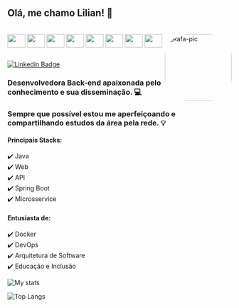 ## Olá, me chamo Lilian! 👋

<div style="display: inline_block"><br>
  <img align="center" height="30" width="40" src="https://cdn.jsdelivr.net/gh/devicons/devicon/icons/java/java-original.svg">
  <img align="center" height="30" width="40" src="https://cdn.jsdelivr.net/gh/devicons/devicon/icons/groovy/groovy-original.svg">
  <img align="center" height="30" width="40" src="https://cdn.jsdelivr.net/gh/devicons/devicon/icons/spring/spring-original.svg">
  <img align="center" height="30" width="40" src="https://cdn.jsdelivr.net/gh/devicons/devicon/icons/docker/docker-original-wordmark.svg">
  <img align="center" height="30" width="40" src="https://cdn.jsdelivr.net/gh/devicons/devicon/icons/codecov/codecov-plain.svg">
  <img align="center" height="30" width="40" src="https://cdn.jsdelivr.net/gh/devicons/devicon/icons/travis/travis-plain-wordmark.svg">
  <img align="center" height="30" width="40" src="https://cdn.jsdelivr.net/gh/devicons/devicon/icons/git/git-original.svg">
  <img align="center" height="30" width="40" src="https://cdn.jsdelivr.net/gh/devicons/devicon/icons/github/github-original.svg">
  
  <img align="right" alt="Rafa-pic" height="150" style="border-radius:50px;" src="">
</div>

##

[![Linkedin Badge](https://img.shields.io/badge/-LinkedIn-blue?style=flat-square&logo=Linkedin&logoColor=white&link=https://www.linkedin.com/in/lilian-sousa/)](https://www.linkedin.com/in/lilian-sousa/)

### Desenvolvedora Back-end apaixonada pelo conhecimento e sua disseminação. 💻

### Sempre que possível estou me aperfeiçoando e compartilhando estudos da área pela rede. 💡

#### Principais Stacks:
✔️ Java   
✔️ Web  
✔️ API  
✔️ Spring Boot  
✔️ Microsservice  

#### Entusiasta de:
✔️ Docker   
✔️ DevOps   
✔️ Arquitetura de Software  
✔️ Educação e Inclusão  

![My stats](https://github-readme-stats.vercel.app/api?username=liliannss&show_icons=true&theme=synthwave)

![Top Langs](https://github-readme-stats.vercel.app/api/top-langs/?username=liliannss&theme=synthwave)
